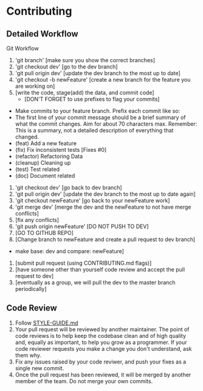 # Contributing

## Detailed Workflow

Git Workflow
1. 'git branch' [make sure you show the correct branches]
1. 'git checkout dev' [go to the dev branch]
1. 'git pull origin dev' [update the dev branch to the most up to date]
1. 'git checkout -b newFeature' [create a new branch for the feature you are working on]
1. [write the code, stage(add) the data, and commit code]
	- [DON'T FORGET to use prefixes to flag your commits]
  - Make commits to your feature branch. Prefix each commit like so:
  - The first line of your commit message should be a brief summary of what the
  commit changes. Aim for about 70 characters max. Remember: This is a summary,
  not a detailed description of everything that changed.
  - (feat) Add a new feature
  - (fix) Fix inconsistent tests [Fixes #0]
  - (refactor) Refactoring Data
  - (cleanup) Cleaning up 
  - (test) Test related
  - (doc) Document related
1. 'git checkout dev' [go back to dev branch]
1. 'git pull origin dev' [update the dev branch to the most up to date again]
1. 'git checkout newFeature' [go back to your newFeature work]
1. 'git merge dev' [merge the dev and the newFeature to not have merge conflicts]
1. [fix any conflicts]
1. 'git push origin newFeature' [DO NOT PUSH TO DEV]
1. [GO TO GITHUB REPO]
1. [Change branch to newFeature and create a pull request to dev branch]
  - make base: dev and compare: newFeature]
1. [submit pull request (using CONTRIBUTING.md flags)]
1. [have someone other than yourself code review and accept the pull request to dev]
1. [eventually as a group, we will pull the dev to the master branch periodically]

## Code Review

1. Follow [STYLE-GUIDE.md](STYLE-GUIDE.md)
1. Your pull request will be reviewed by another maintainer. The point of code
   reviews is to help keep the codebase clean and of high quality and, equally
   as important, to help you grow as a programmer. If your code reviewer
   requests you make a change you don't understand, ask them why.
1. Fix any issues raised by your code reviwer, and push your fixes as a single
   new commit.
1. Once the pull request has been reviewed, it will be merged by another member of the team. Do not merge your own commits.



